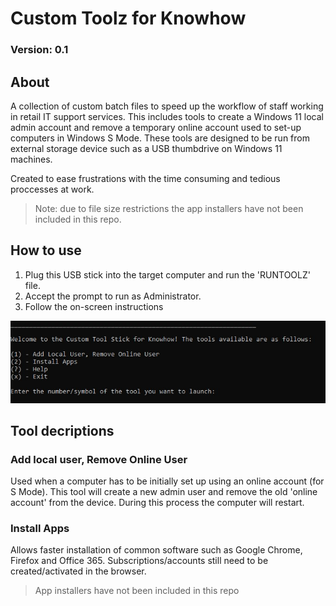 # Custom Toolz for Knowhow
### Version: 0.1

## About
A collection of custom batch files to speed up the workflow of staff working in retail IT support services. This includes tools to create a Windows 11 local admin account and remove a temporary online account used to set-up computers in Windows S Mode.
These tools are designed to be run from external storage device such as a USB thumbdrive on Windows 11 machines.

Created to ease frustrations with the time consuming and tedious proccesses at work.

> Note: due to file size restrictions the app installers have not been included in this repo.
## How to use
1. Plug this USB stick into the target computer and run the 'RUNTOOLZ' file.
2. Accept the prompt to run as Administrator.
3. Follow the on-screen instructions

![Main menu](images/menu_screenshot.jpg)
## Tool decriptions
### Add local user, Remove Online User
Used when a computer has to be initially set up using an online account (for S Mode). This tool will create a new admin user and remove the old 'online account' from the device. During
this process the computer will restart.
### Install Apps
Allows faster installation of common software such as Google Chrome, Firefox and Office 365. Subscriptions/accounts still need to be created/activated in the browser.
> App installers have not been included in this repo
